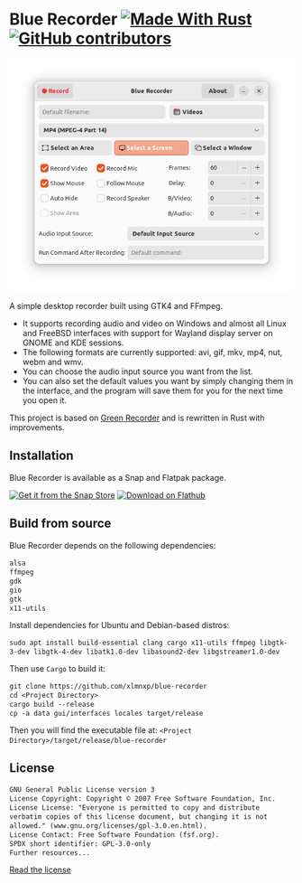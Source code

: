 # Blue Recorder [![Made With Rust](https://img.shields.io/static/v1?label=MADE%20WITH&message=Rust&color=red&style=for-the-badge&logo=Rust)](https://GitHub.com/xlmnxp/blue-recorder) [![GitHub contributors](https://img.shields.io/github/contributors/xlmnxp/blue-recorder.svg?style=for-the-badge)](https://GitHub.com/xlmnxp/blue-recorder/graphs/contributors)

<img src="screenshots/screenshot1.png"/>

A simple desktop recorder built using GTK4 and FFmpeg. 

- It supports recording audio and video on Windows and almost all Linux and FreeBSD interfaces with support for Wayland display server on GNOME and KDE sessions.
- The following formats are currently supported: avi, gif, mkv, mp4, nut, webm and wmv.
- You can choose the audio input source you want from the list.
- You can also set the default values you want by simply changing them in the interface, and the program will save them for you for the next time you open it. 

This project is based on [Green Recorder](https://github.com/mhsabbagh/green-recorder) and is rewritten in Rust with improvements.

## Installation
Blue Recorder is available as a Snap and Flatpak package.

<a href='https://snapcraft.io/blue-recorder'><img height='60' alt='Get it from the Snap Store' src='https://snapcraft.io/static/images/badges/en/snap-store-black.svg'/></a> <a href='https://flathub.org/apps/details/sa.sy.bluerecorder'><img height='60' alt='Download on Flathub' src='https://flathub.org/assets/badges/flathub-badge-en.png'/></a>

## Build from source
Blue Recorder depends on the following dependencies:
```
alsa
ffmpeg
gdk
gio
gtk
x11-utils
```

Install dependencies for Ubuntu and Debian-based distros:
```
sudo apt install build-essential clang cargo x11-utils ffmpeg libgtk-3-dev libgtk-4-dev libatk1.0-dev libasound2-dev libgstreamer1.0-dev
```
Then use `Cargo` to build it:
```
git clone https://github.com/xlmnxp/blue-recorder
cd <Project Directory>
cargo build --release
cp -a data gui/interfaces locales target/release
```
Then you will find the executable file at: 
`<Project Directory>/target/release/blue-recorder`

## License
```
GNU General Public License version 3
License Copyright: Copyright © 2007 Free Software Foundation, Inc.
License License: "Everyone is permitted to copy and distribute verbatim copies of this license document, but changing it is not allowed." (www.gnu.org/licenses/gpl-3.0.en.html).
License Contact: Free Software Foundation (fsf.org).
SPDX short identifier: GPL-3.0-only
Further resources...
```
[Read the license](LICENSE.md)
